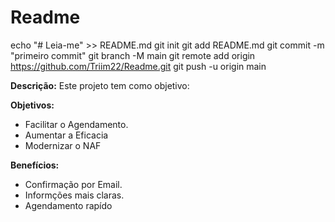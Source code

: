 # Readme
echo "# Leia-me" >> README.md 
git init 
git add README.md 
git commit -m "primeiro commit" 
git branch -M main 
git remote add origin https://github.com/Triim22/Readme.git
 git push -u origin main
 
**Descrição:**
Este projeto tem como objetivo:

**Objetivos:**
* Facilitar o Agendamento.
* Aumentar a Eficacia
* Modernizar o NAF

**Benefícios:**
* Confirmação por Email.
* Informções mais claras.
* Agendamento rapído

